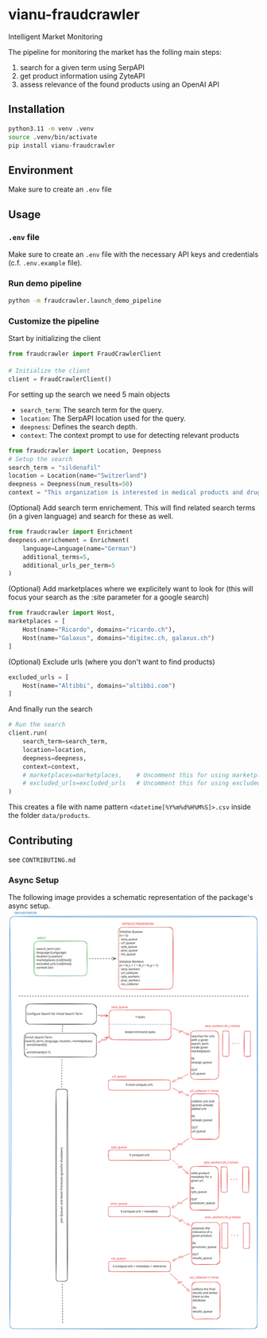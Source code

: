 # vianu-fraudcrawler
Intelligent Market Monitoring

The pipeline for monitoring the market has the folling main steps:
1. search for a given term using SerpAPI
2. get product information using ZyteAPI
3. assess relevance of the found products using an OpenAI API

## Installation
```bash
python3.11 -m venv .venv
source .venv/bin/activate
pip install vianu-fraudcrawler
```

## Environment
Make sure to create an `.env` file

## Usage
### `.env` file
Make sure to create an `.env` file with the necessary API keys and credentials (c.f. `.env.example` file).

### Run demo pipeline
```bash
python -m fraudcrawler.launch_demo_pipeline
```

### Customize the pipeline
Start by initializing the client
```python
from fraudcrawler import FraudCrawlerClient

# Initialize the client
client = FraudCrawlerClient()
```

For setting up the search we need 5 main objects
- `search_term`: The search term for the query.
- `location`: The SerpAPI location used for the query.
- `deepness`: Defines the search depth.
- `context`: The context prompt to use for detecting relevant products

```python
from fraudcrawler import Location, Deepness
# Setup the search
search_term = "sildenafil"
location = Location(name="Switzerland")
deepness = Deepness(num_results=50)
context = "This organization is interested in medical products and drugs."
```

(Optional) Add search term enrichement. This will find related search terms (in a given language) and search for these as well.
```python
from fraudcrawler import Enrichment
deepness.enrichement = Enrichment(
    language=Language(name="German")
    additional_terms=5,
    additional_urls_per_term=5
)
```

(Optional) Add marketplaces where we explicitely want to look for (this will focus your search as the :site parameter for a google search)
```python
from fraudcrawler import Host,
marketplaces = [
    Host(name="Ricardo", domains="ricardo.ch"),
    Host(name="Galaxus", domains="digitec.ch, galaxus.ch")
]
```

(Optional) Exclude urls (where you don't want to find products)
```python
excluded_urls = [
    Host(name="Altibbi", domains="altibbi.com")
]
```

And finally run the search
```python
# Run the search
client.run(
    search_term=search_term,
    location=location,
    deepness=deepness,
    context=context,
    # marketplaces=marketplaces,    # Uncomment this for using marketplaces
    # excluded_urls=excluded_urls   # Uncomment this for using excluded_urls
)
```
This creates a file with name pattern `<datetime[%Y%m%d%H%M%S]>.csv` inside the folder `data/products`.

## Contributing
see `CONTRIBUTING.md`

### Async Setup
The following image provides a schematic representation of the package's async setup.
![Async Setup](docs/assets/images/Fraudcrawler_Async_Setup.svg)
